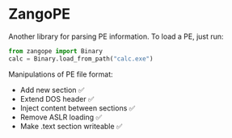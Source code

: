# ZangoPE

Another library for parsing PE information.
To load a PE, just run:

```python
from zangope import Binary
calc = Binary.load_from_path("calc.exe")
```

Manipulations of PE file format:

* Add new section ✅ 
* Extend DOS header ✅
* Inject content between sections ✅
* Remove ASLR loading ✅
* Make .text section writeable ✅